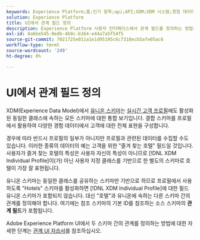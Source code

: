 ```yaml
---
keywords: Experience Platform;홈;인기 항목;api;API;XDM;XDM 시스템;경험 데이터 모델;데이터 모델;ui;작업 공간;관계;필드;
solution: Experience Platform
title: UI에서 관계 필드 정의
description: Experience Platform 사용자 인터페이스에서 관계 필드를 정의하는 방법을 알아봅니다.
exl-id: 8a6be545-0edb-4b9c-b164-e44a7a5f54f5
source-git-commit: 7021725e011a1e1d95195c6c7318ecb5afe05ac6
workflow-type: tm+mt
source-wordcount: '249'
ht-degree: 0%

---
```


# UI에서 관계 필드 정의

XDM(Experience Data Model)에서 [유니온 스키마](../../schema/composition.md#union)는 [실시간 고객 프로필](../../../profile/home.md)에도 활성화된 동일한 클래스에 속하는 모든 스키마에 대한 통합 보기입니다. 결합 스키마를 프로필에서 활용하여 다양한 경험 데이터에서 고객에 대한 전체 표현을 구성합니다.

경우에 따라 반드시 프로필의 일부가 아니지만 프로필과 관련된 데이터를 수집할 수도 있습니다. 이러한 종류의 데이터의 예는 고객을 위한 &quot;즐겨 찾는 호텔&quot; 필드일 것입니다. 사용자가 즐겨 찾는 호텔의 특성은 사용자 자신의 특성이 아니므로 [!DNL XDM Individual Profile]이(가) 아닌 사용자 지정 클래스를 기반으로 한 별도의 스키마로 호텔이 가장 잘 표현됩니다.

유니온 스키마는 동일한 클래스를 공유하는 스키마만 기반으로 하므로 프로필에서 사용하도록 &quot;Hotels&quot; 스키마를 활성화하면 [!DNL XDM Individual Profile]에 대한 필드 유니온 스키마가 포함되지 않습니다. 대신 &quot;호텔&quot;과 유니온에 속하는 다른 스키마 간의 관계를 정의해야 합니다. 여기에는 참조 스키마의 기본 ID를 참조하는 소스 스키마의 **관계 필드**&#x200B;가 포함됩니다.

Adobe Experience Platform UI에서 두 스키마 간의 관계를 정의하는 방법에 대한 자세한 단계는 [관계 UI 자습서](../../tutorials/relationship-ui.md)를 참조하십시오.
